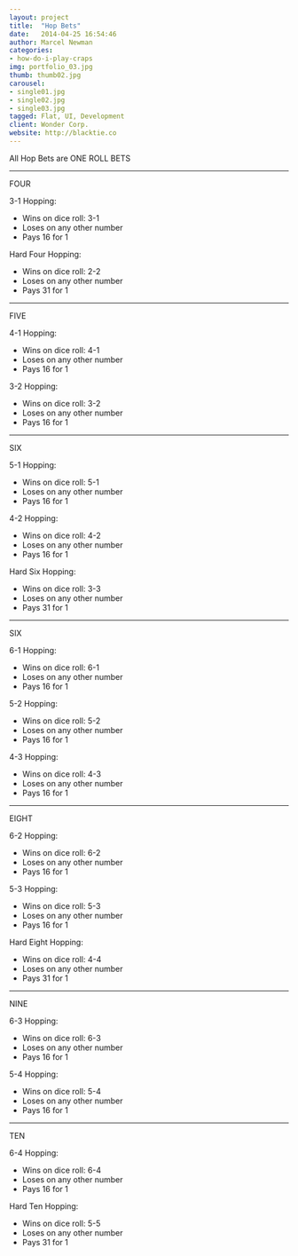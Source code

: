 ```yaml
---
layout: project
title:  "Hop Bets"
date:   2014-04-25 16:54:46
author: Marcel Newman
categories:
- how-do-i-play-craps
img: portfolio_03.jpg
thumb: thumb02.jpg
carousel:
- single01.jpg
- single02.jpg
- single03.jpg
tagged: Flat, UI, Development
client: Wonder Corp.
website: http://blacktie.co
---
```

All Hop Bets are ONE ROLL BETS

---
FOUR

3-1 Hopping:

- Wins on dice roll: 3-1
- Loses on any other number
- Pays 16 for 1

Hard Four Hopping:

- Wins on dice roll: 2-2
- Loses on any other number
- Pays 31 for 1

---
FIVE

4-1 Hopping:

- Wins on dice roll: 4-1
- Loses on any other number
- Pays 16 for 1

3-2 Hopping:

- Wins on dice roll: 3-2
- Loses on any other number
- Pays 16 for 1

---
SIX

5-1 Hopping:

- Wins on dice roll: 5-1
- Loses on any other number
- Pays 16 for 1

4-2 Hopping:

- Wins on dice roll: 4-2
- Loses on any other number
- Pays 16 for 1

Hard Six Hopping:

- Wins on dice roll: 3-3
- Loses on any other number
- Pays 31 for 1

---
SIX

6-1 Hopping:

- Wins on dice roll: 6-1
- Loses on any other number
- Pays 16 for 1

5-2 Hopping:

- Wins on dice roll: 5-2
- Loses on any other number
- Pays 16 for 1

4-3 Hopping:

- Wins on dice roll: 4-3
- Loses on any other number
- Pays 16 for 1

---
EIGHT

6-2 Hopping:

- Wins on dice roll: 6-2
- Loses on any other number
- Pays 16 for 1

5-3 Hopping:

- Wins on dice roll: 5-3
- Loses on any other number
- Pays 16 for 1

Hard Eight Hopping:

- Wins on dice roll: 4-4
- Loses on any other number
- Pays 31 for 1

---
NINE

6-3 Hopping:

- Wins on dice roll: 6-3
- Loses on any other number
- Pays 16 for 1

5-4 Hopping:

- Wins on dice roll: 5-4
- Loses on any other number
- Pays 16 for 1

---
TEN

6-4 Hopping:

- Wins on dice roll: 6-4
- Loses on any other number
- Pays 16 for 1

Hard Ten Hopping:

- Wins on dice roll: 5-5
- Loses on any other number
- Pays 31 for 1
